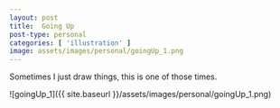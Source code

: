 ```yaml
---
layout: post
title:  Going Up
post-type: personal
categories: [ 'illustration' ]
image: assets/images/personal/goingUp_1.png
---
```


Sometimes I just draw things, this is one of those times.

![goingUp_1]({{ site.baseurl }}/assets/images/personal/goingUp_1.png)

